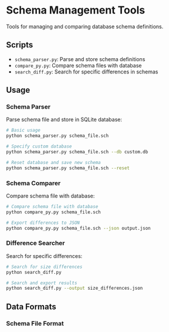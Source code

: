 # Schema Management Tools

Tools for managing and comparing database schema definitions.

## Scripts

- `schema_parser.py`: Parse and store schema definitions
- `compare_py.py`: Compare schema files with database
- `search_diff.py`: Search for specific differences in schemas

## Usage

### Schema Parser

Parse schema file and store in SQLite database:

```bash
# Basic usage
python schema_parser.py schema_file.sch

# Specify custom database
python schema_parser.py schema_file.sch --db custom.db

# Reset database and save new schema
python schema_parser.py schema_file.sch --reset
```

### Schema Comparer

Compare schema file with database:

```bash
# Compare schema file with database
python compare_py.py schema_file.sch

# Export differences to JSON
python compare_py.py schema_file.sch --json output.json
```

### Difference Searcher

Search for specific differences:

```bash
# Search for size differences
python search_diff.py

# Search and export results
python search_diff.py --output size_differences.json
```

## Data Formats

### Schema File Format


